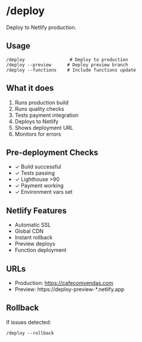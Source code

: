 # /deploy

Deploy to Netlify production.

## Usage
```
/deploy                 # Deploy to production
/deploy --preview      # Deploy preview branch
/deploy --functions    # Include functions update
```

## What it does
1. Runs production build
2. Runs quality checks
3. Tests payment integration
4. Deploys to Netlify
5. Shows deployment URL
6. Monitors for errors

## Pre-deployment Checks
- ✓ Build successful
- ✓ Tests passing
- ✓ Lighthouse >90
- ✓ Payment working
- ✓ Environment vars set

## Netlify Features
- Automatic SSL
- Global CDN
- Instant rollback
- Preview deploys
- Function deployment

## URLs
- Production: https://cafecomvendas.com
- Preview: https://deploy-preview-*.netlify.app

## Rollback
If issues detected:
```
/deploy --rollback
```